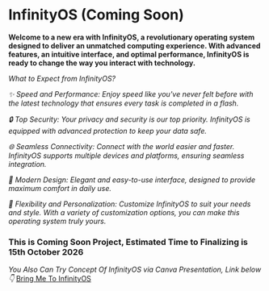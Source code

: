 # InfinityOS (Coming Soon)

**Welcome to a new era with InfinityOS, a revolutionary operating system designed to deliver an unmatched computing experience. With advanced features, an intuitive interface, and optimal performance, InfinityOS is ready to change the way you interact with technology.**

_What to Expect from InfinityOS?_

_✨ Speed ​​and Performance: Enjoy speed like you've never felt before with the latest technology that ensures every task is completed in a flash._

_🔒 Top Security: Your privacy and security is our top priority. InfinityOS is equipped with advanced protection to keep your data safe._

_🌐 Seamless Connectivity: Connect with the world easier and faster. InfinityOS supports multiple devices and platforms, ensuring seamless integration._

_🎨 Modern Design: Elegant and easy-to-use interface, designed to provide maximum comfort in daily use._

_🚀 Flexibility and Personalization: Customize InfinityOS to suit your needs and style. With a variety of customization options, you can make this operating system truly yours._



### This is Coming Soon Project, Estimated Time to Finalizing is 15th October 2026

_You Also Can Try Concept Of InfinityOS via Canva Presentation, Link below 👇_
[Bring Me To InfinityOS](https://s.id/infinityOSbetaconcept)
